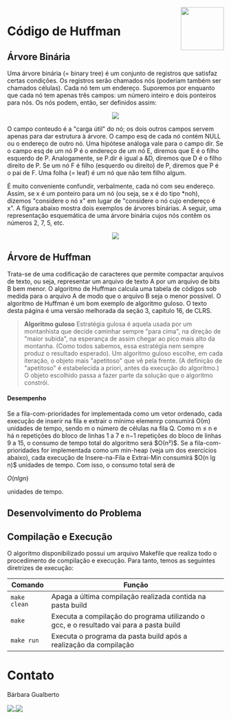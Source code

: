 <img align="right" width="100" height="100" src="img/binarytree.png">

# Código de Huffman

## Árvore Binária

<p> Uma árvore binária (= binary tree) é um conjunto de registros que satisfaz certas condições. Os registros serão chamados nós (poderiam também ser chamados células).  Cada nó tem um endereço.  Suporemos por enquanto que cada nó tem apenas três campos:  um número inteiro e dois ponteiros para nós.  Os nós podem, então, ser definidos assim: </p>

<div align="center">
 <p> </p>
 <img src="img/conteudo.png">
 <p> </p>
</div>

<p> O campo conteudo é a "carga útil" do nó;  os dois outros campos servem apenas para dar estrutura à árvore.  O campo esq de cada nó contém NULL ou o endereço de outro nó.  Uma hipótese análoga vale para o campo dir. Se o campo esq de um nó P é o endereço de um nó E, diremos que E é o filho esquerdo de P.  Analogamente, se P.dir é igual a &D, diremos que D é o filho direito de P.  Se um nó F é filho (esquerdo ou direito) de P, diremos que P é o pai de F.  Uma folha (= leaf) é um nó que não tem filho algum. </p>

<p> É muito conveniente confundir, verbalmente, cada nó com seu endereço.  Assim, se x é um ponteiro para um nó (ou seja, se x é do tipo *noh), dizemos  "considere o nó x"  em lugar de  "considere o nó cujo endereço é x". A figura abaixo mostra dois exemplos de árvores binárias. A seguir, uma representação esquemática de uma árvore binária cujos nós contêm os números 2, 7, 5, etc. </p>

<div align="center">
 <p> </p>
 <img src="img/tree.png">
 <p> </p>
</div>

## Árvore de Huffman

<p> Trata-se de uma codificação de caracteres que permite compactar arquivos de texto, ou seja, representar um arquivo de texto A por um arquivo de bits B bem menor. O algoritmo de Huffman calcula uma tabela de códigos sob medida para o arquivo A de modo que o arquivo B seja o menor possível. O algoritmo de Huffman é um bom exemplo de algoritmo guloso. O texto desta página é uma versão melhorada da seção 3, capítulo 16, de CLRS.  </p>


> **Algoritmo guloso**
> Estratégia gulosa é aquela usada por um montanhista que decide caminhar sempre "para cima", na direção de "maior subida", na esperança de assim chegar ao pico mais alto da montanha. (Como todos sabemos, essa estratégia nem sempre produz o resultado esperado). Um algoritmo guloso escolhe, em cada iteração, o objeto mais "apetitoso" que vê pela frente. (A definição de "apetitoso" é estabelecida a priori, antes da execução do algoritmo.) O objeto escolhido passa a fazer parte da solução que o algoritmo constrói.

<p> </p>

#### Desempenho

<p> Se a fila-com-prioridades for implementada como um vetor ordenado, cada execução de inserir na fila e extrair o mínimo elemenrp consumirá Ο(m) unidades de tempo, sendo m o número de células na fila Q. Como m ≤ n e há n repetições do bloco de linhas 1 a 7 e n−1 repetições do bloco de linhas 9 a 15, o consumo de tempo total do algoritmo será $Ο(n²)$.  Se a fila-com-prioridades for implementada como um min-heap (veja um dos exercícios abaixo), cada execução de Insere-na-Fila e Extrai-Min consumirá $O(n lg n)$ unidades de tempo. Com isso, o consumo total será de </p>


$O(n lg n)$

<p> unidades de tempo.  </p>


## Desenvolvimento do Problema
  
## Compilação e Execução


O algoritmo disponibilizado possui um arquivo Makefile que realiza todo o procedimento de compilação e execução. Para tanto, temos as seguintes diretrizes de execução:

<div>

| Comando                |  Função                                                                                           |
| -----------------------| ------------------------------------------------------------------------------------------------- |
|  `make clean`          | Apaga a última compilação realizada contida na pasta build                                        |
|  `make`                | Executa a compilação do programa utilizando o gcc, e o resultado vai para a pasta build           |
|  `make run`            | Executa o programa da pasta build após a realização da compilação                                 |

</div>

# Contato

<div>
<p align="justify"> Bárbara Gualberto</p>
<a href="https://t.me/barbrinas">
<img align="center" src="https://img.shields.io/badge/Telegram-2CA5E0?style=for-the-badge&logo=telegram&logoColor=white"/> 
 
 <a href="[https://www.linkedin.com/in/thaissa-vitoria-daldegan-6a84b9153/](https://www.linkedin.com/in/barbara-gualberto/)">
<img align="center"  src="https://img.shields.io/badge/LinkedIn-0077B5?style=for-the-badge&logo=linkedin&logoColor=white"/>
</a>
</div>
